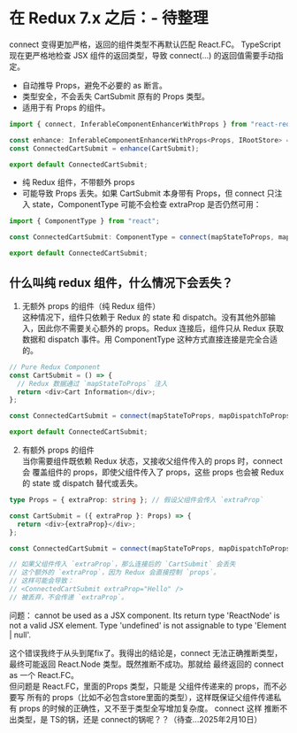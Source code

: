 # 在 Redux 7.x 之后：- 待整理

connect 变得更加严格，返回的组件类型不再默认匹配 React.FC。
TypeScript 现在更严格地检查 JSX 组件的返回类型，导致 connect(...) 的返回值需要手动指定。


- 自动推导 Props，避免不必要的 as 断言。
- 类型安全，不会丢失 CartSubmit 原有的 Props 类型。
- 适用于有 Props 的组件。
```ts
import { connect, InferableComponentEnhancerWithProps } from "react-redux";

const enhance: InferableComponentEnhancerWithProps<Props, IRootStore> = connect(mapStateToProps, mapDispatchToProps);
const ConnectedCartSubmit = enhance(CartSubmit);

export default ConnectedCartSubmit;
```

- 纯 Redux 组件，不带额外 props
- 可能导致 Props 丢失。如果 CartSubmit 本身带有 Props，但 connect 只注入 state，ComponentType 可能不会检查 extraProp 是否仍然可用：
```ts
import { ComponentType } from "react";

const ConnectedCartSubmit: ComponentType = connect(mapStateToProps, mapDispatchToProps)(CartSubmit);

export default ConnectedCartSubmit;
```

## 什么叫纯 redux 组件，什么情况下会丢失？
1. 无额外 props 的组件（纯 Redux 组件）  
这种情况下，组件只依赖于 Redux 的 state 和 dispatch。没有其他外部输入，因此你不需要关心额外的 props。Redux 连接后，组件只从 Redux 获取数据和 dispatch 事件。用 ComponentType 这种方式直接连接是完全合适的。

```ts
// Pure Redux Component
const CartSubmit = () => {
  // Redux 数据通过 `mapStateToProps` 注入
  return <div>Cart Information</div>;
};

const ConnectedCartSubmit = connect(mapStateToProps, mapDispatchToProps)(CartSubmit);

export default ConnectedCartSubmit;

```
2. 有额外 props 的组件  
当你需要组件既依赖 Redux 状态，又接收父组件传入的 props 时，connect 会 覆盖组件的 props，即使父组件传入了 props，这些 props 也会被 Redux 的 state 或 dispatch 替代或丢失。
```ts
type Props = { extraProp: string }; // 假设父组件会传入 `extraProp`

const CartSubmit = ({ extraProp }: Props) => {
  return <div>{extraProp}</div>;
};

const ConnectedCartSubmit = connect(mapStateToProps, mapDispatchToProps)(CartSubmit);

// 如果父组件传入 `extraProp`，那么连接后的 `CartSubmit` 会丢失
// 这个额外的 `extraProp`，因为 Redux 会直接控制 `props`。
// 这样可能会导致：
// <ConnectedCartSubmit extraProp="Hello" />
// 被丢弃，不会传递 `extraProp`。
```

问题：
cannot be used as a JSX component.
  Its return type 'ReactNode' is not a valid JSX element.
    Type 'undefined' is not assignable to type 'Element | null'.


这个错误我终于从头到尾fix了。我得出的结论是，connect 无法正确推断类型，最终可能返回 React.Node 类型。既然推断不成功。那就给 最终返回的 connect as 一个 React.FC。  
但问题是 React.FC<Props>，里面的Props 类型，只能是 父组件传递来的 props，而不必要写 所有的 props（比如不必包含store里面的类型），这样既保证父组件传递私有 props 的时候的正确性，又不至于类型全写增加复杂度。
connect 这样 推断不出类型，是 TS的锅，还是  connect的锅呢？？（待查...2025年2月10日）